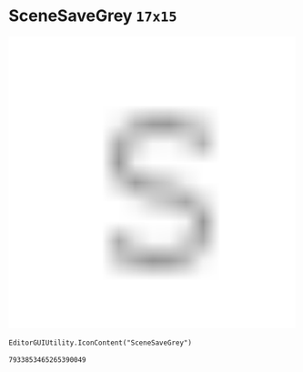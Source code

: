 # SceneSaveGrey `17x15`
<img src="/img/SceneSaveGrey.png" width=512 height=512>

``` CSharp
EditorGUIUtility.IconContent("SceneSaveGrey")
```
```
7933853465265390049
```
